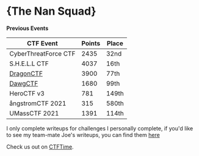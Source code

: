 # **{The Nan Squad}**

**Previous Events**

| CTF Event                         | Points | Place |
|------------------                 |--------|-------|
| CyberThreatForce CTF              | 2435   | 32nd  |
| S.H.E.L.L CTF                     | 4037   | 16th  |
| [DragonCTF](DragonCTF/README.md)  | 3900   | 77th  |
| [DawgCTF](DawgCTF/README.md)      | 1680   | 99th  |
| HeroCTF v3                        | 781    | 149th |
| ångstromCTF 2021                  | 315    | 580th |
| UMassCTF 2021                     | 1391   | 114th |


I only complete writeups for challenges I personally complete, if you'd like to see my team-mate Joe's writeups, you can find them [here](https://github.com/JoeBentley63/ctf-writeups)

Check us out on [CTFTime](http://ctftime.org/team/150063).
